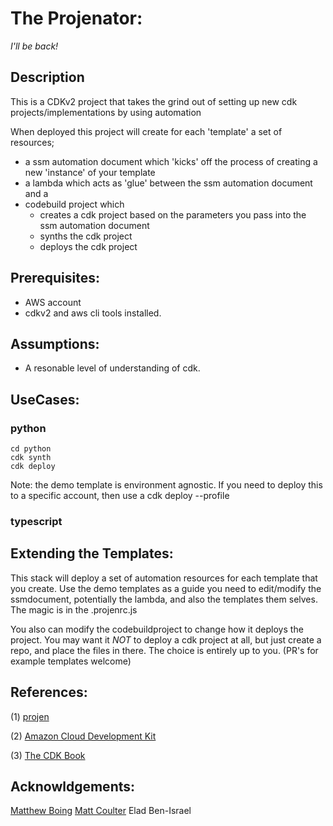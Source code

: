 
# The Projenator:  
*I'll be back!*

## Description
This is a CDKv2 project that takes the grind out of setting up new cdk projects/implementations by using automation

When deployed this project will create for each 'template' a set of resources;

- a ssm automation document which 'kicks' off the process of creating a new 'instance' of your template
- a lambda which acts as 'glue' between the ssm automation document and a
- codebuild project which 
	- creates a cdk project based on the parameters you pass into the ssm automation document
	- synths the cdk project
	- deploys the cdk project

## Prerequisites:
- AWS account
- cdkv2 and aws cli tools installed. 

## Assumptions:
- A resonable level of understanding of cdk.

## UseCases:

### python
```
cd python
cdk synth
cdk deploy 
```

Note: the demo template is environment agnostic. If you need to deploy this to a specific account, then use a cdk deploy --profile <yourprofile>

### typescript
<TODO>


## Extending the Templates:
This stack will deploy a set of automation resources for each template that you create.   Use the demo templates as a guide
you need to edit/modify the ssmdocument, potentially the lambda, and also the templates them selves.   The magic is in the .projenrc.js

You also can modify the codebuildproject to change how it deploys the project.  You may want it *NOT* to deploy a cdk project at all, but just create a repo, and place the files in there.
The choice is entirely up to you.   (PR's for example templates welcome)



## References: 

(1) [projen](https://github.com/projen/projen)

(2) [Amazon Cloud Development Kit](https://aws.amazon.com/cdk/)

(3) [The CDK Book](https://thecdkbook.com/)

## Acknowldgements:
[Matthew Boing](https://twitter.com/mattbonig)
[Matt Coulter](https://twitter.com/nideveloper)
Elad Ben-Israel

